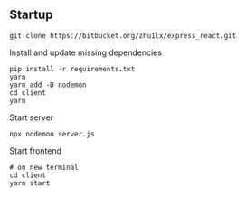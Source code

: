 ## Startup

```
git clone https://bitbucket.org/zhu1lx/express_react.git
```

Install and update missing dependencies
```
pip install -r requirements.txt
yarn
yarn add -D nodemon
cd client
yarn
```

Start server
```
npx nodemon server.js
```

Start frontend
```
# on new terminal
cd client
yarn start
```
